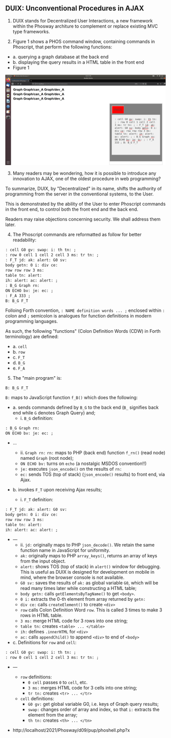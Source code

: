 ## DUIX: Unconventional Procedures in AJAX

1. DUIX stands for Decentralized User Interactions, a new framework within the Phosway architure to complement or replace existing MVC type frameworks.

2. Figure 1 shows a PHOS command window, containing commands in Phoscript, that perform the following functions:

- a. querying a graph database at the back end
- b. displaying the query results in a HTML table in the front end
- Figure 1
<img src="https://github.com/udexon/Phosway/blob/master/img/DUIX_AJAX.png" width=600>

3. Many readers may be wondering, how it is possible to introduce any innovation to AJAX, one of the oldest procedure in web programming?

To summarize, DUIX, by "Decentralized" in its name, shifts the authority of programming from the server in the conventional systems, to the User.

This is demonstrated by the ability of the User to enter Phoscript commands in the front end, to control both the front end and the back end.

Readers may raise objections concerning security. We shall address them later.


4. The Phoscript commands are reformatted as follow for better readability:

```
: cell G0 gv: swap: i: th tn: ; 
: row 0 cell 1 cell 2 cell 3 ms: tr tn: ; 
: F_T jd: ak: alert: G0 sv: 
body getn: 0 i: div ce: 
row row row 3 ms: 
table tn: alert: 
ih: alert: ac: alert: ; 
: B_G Graph rn: 
ON ECHO bv: je: ec: ; 
: F_A 333 ; 
B: B_G F_T
```

Folloing Forth convention, `: NAME definition words ... ;` enclosed within `:` colon and `;` semicolon is analogues for function definitions in modern programming languages.

As such, the following "functions" (Colon Definition Words (CDW) in Forth terminology) are defined:

- a. `cell`
- b. `row`
- c. `F_T`
- d. `B_G`
- e. `F_A`

5. The "main program" is:

```
B: B_G F_T
```

`B:` maps to JavaScript function `f_B()` which does the following:

- a. sends commands defined by `B_G` to the back end (`B_` signifies back end while `G` denotes Graph Query) and;
  - i. `B_G` definition: 
```  
: B_G Graph rn: 
ON ECHO bv: je: ec: ;
```
- ...
  - ii. `Graph rn:` `rn:` maps to PHP (back end) function `f_rn()` (read node) named `Graph` (root node);
  - `ON ECHO bv:` turns on `echo` (a nostalgic MSDOS convention!!)
  - `je:` executes `json_encode()` on the results of `rn:`
  - `ec:` sends TOS (top of stack) (`json_encode()` results) to front end, via Ajax.

- b. invokes `F_T` upon receiving Ajax results;
  - i. `F_T` definition:
```
: F_T jd: ak: alert: G0 sv: 
body getn: 0 i: div ce: 
row row row 3 ms: 
table tn: alert: 
ih: alert: ac: alert: ; 
```
- &mdash;
  - ii. `jd:` originally maps to PHP `json_decode()`. We retain the same function name in JavaScript for uniformity.
  - `ak:` originally maps to PHP `array_keys()`, returns an array of keys from the input object.
  - `alert:` shows TOS (top of stack) in `alert()` window for debugging. This is useful as DUIX is designed for development on mobile in mind, where the browser console is not available.
  - `G0 sv:` saves the results of `ak:` as global variable `G0`, which will be read many times later while constructing a HTML table;
  - `body getn:` calls `getElementsByTagName()` to get `<body>`.
  - `0 i:` extracts the 0-th element from array returned by `getn:`
  - `div ce:` calls `createElement()` to create `<div>`
  - `row` calls Colon Definition Word `row`. This is called 3 times to make 3 rows in HTML table.
  - `3 ms:` merge HTML code for 3 rows into one string;
  - `table tn:` creates `<table> ... </table>`
  - `ih:` defines `.innerHTML` for `<div>`
  - `ac:` calls `appendChild()` to append `<div>` to end of `<body>`
- c. Definitions for `row` and `cell`:
```
: cell G0 gv: swap: i: th tn: ; 
: row 0 cell 1 cell 2 cell 3 ms: tr tn: ; 
```
- &mdash;
  - `row` definitions:
    - `0 cell` passes `0` to `cell`, etc.
    - `3 ms:` merges HTML code for 3 cells into one string;
    - `tr tn:` creates `<tr> ... </tr>`
  - `cell` definitions:
    - `G0 gv:` get global variable G0, i.e. keys of Graph query results;
    - `swap:` changes order of array and index, so that `i:` extracts the element from the array;
    - `th tn:` creates `<th> ... </tn>`
    

- http://localhost/2021/Phosway/d09/pup/phoshell.php?x
